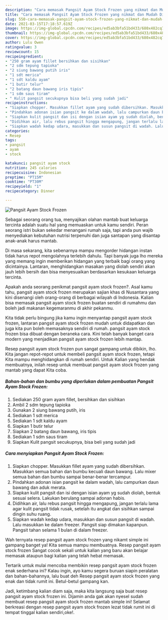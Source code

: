 ```yaml
---
description: "Cara memasak Pangsit Ayam Stock Frozen yang nikmat dan Mudah Dibuat"
title: "Cara memasak Pangsit Ayam Stock Frozen yang nikmat dan Mudah Dibuat"
slug: 550-cara-memasak-pangsit-ayam-stock-frozen-yang-nikmat-dan-mudah-dibuat
date: 2021-03-15T17:18:57.619Z
image: https://img-global.cpcdn.com/recipes/ed5ab3bfa51bd433/680x482cq70/pangsit-ayam-stock-frozen-foto-resep-utama.jpg
thumbnail: https://img-global.cpcdn.com/recipes/ed5ab3bfa51bd433/680x482cq70/pangsit-ayam-stock-frozen-foto-resep-utama.jpg
cover: https://img-global.cpcdn.com/recipes/ed5ab3bfa51bd433/680x482cq70/pangsit-ayam-stock-frozen-foto-resep-utama.jpg
author: Lulu Owen
ratingvalue: 3
reviewcount: 15
recipeingredient:
- "250 gram ayam fillet bersihkan dan sisihkan"
- "2 sdm tepung tapioka"
- "2 siung bawang putih iris"
- "1 sdt merica"
- "1 sdt kaldu ayam"
- "1 butir telur"
- "2 batang daun bawang iris tipis"
- "1 sdm saus tiram"
- " Kulit pangsit secukupnya bisa beli yang sudah jadi"
recipeinstructions:
- "Siapkan chopper. Masukkan fillet ayam yang sudah dibersihkan. Masukkan semua bahan dan bumbu kecuali daun bawang. Lalu mixer semua bahan dan bumbu sampai benar-benar tercampur."
- "Pindahkan adonan isian pangsit ke dalam wadah, lalu campurkan daun bawang dan aduk merata."
- "Siapkan kulit pangsit dan isi dengan isian ayam yg sudah diolah, bentuk sesuai selera. Lakukan berulang sampai adonan habis."
- "Didihkan air, lalu rebus pangsit hingga mengapung, jangan terlalu lama agar kulit pangsit tidak rusak, setelah itu angkat dan sisihkan sampai dingin suhu ruang."
- "Siapkan wadah kedap udara, masukkan dan susun pangsit di wadah. Lalu masukkan ke dalam freezer. Pangsit siap dimakan kapanpun. Pangsit tahan selama 1 bulan di dalam freezer."
categories:
- Resep
tags:
- pangsit
- ayam
- stock

katakunci: pangsit ayam stock 
nutrition: 245 calories
recipecuisine: Indonesian
preptime: "PT15M"
cooktime: "PT30M"
recipeyield: "1"
recipecategory: Dinner

---
```



![Pangsit Ayam Stock Frozen](https://img-global.cpcdn.com/recipes/ed5ab3bfa51bd433/680x482cq70/pangsit-ayam-stock-frozen-foto-resep-utama.jpg)

Sebagai seorang orang tua, menyajikan olahan mantab buat keluarga tercinta adalah suatu hal yang memuaskan untuk kamu sendiri. Peran seorang istri bukan sekedar menangani rumah saja, tapi anda pun wajib menyediakan kebutuhan nutrisi terpenuhi dan juga santapan yang disantap anak-anak harus mantab.

Di masa  sekarang, kita sebenarnya mampu mengorder hidangan instan tidak harus repot mengolahnya terlebih dahulu. Tapi banyak juga lho mereka yang memang ingin memberikan hidangan yang terbaik bagi orang yang dicintainya. Lantaran, menghidangkan masakan yang diolah sendiri akan jauh lebih bersih dan bisa menyesuaikan berdasarkan kesukaan keluarga tercinta. 



Apakah anda seorang penikmat pangsit ayam stock frozen?. Asal kamu tahu, pangsit ayam stock frozen merupakan sajian khas di Nusantara yang kini disenangi oleh orang-orang di berbagai wilayah di Indonesia. Kalian bisa memasak pangsit ayam stock frozen buatan sendiri di rumahmu dan boleh jadi makanan kegemaranmu di akhir pekanmu.

Kita tidak perlu bingung jika kamu ingin menyantap pangsit ayam stock frozen, lantaran pangsit ayam stock frozen mudah untuk didapatkan dan juga kita pun boleh memasaknya sendiri di rumah. pangsit ayam stock frozen bisa dibuat dengan beraneka cara. Kini telah banyak banget cara modern yang menjadikan pangsit ayam stock frozen lebih mantap.

Resep pangsit ayam stock frozen pun sangat gampang untuk dibikin, lho. Kita jangan repot-repot untuk membeli pangsit ayam stock frozen, tetapi Kita mampu menghidangkan di rumah sendiri. Untuk Kalian yang hendak membuatnya, inilah resep untuk membuat pangsit ayam stock frozen yang mantab yang dapat Kita coba.

<!--inarticleads1-->

##### Bahan-bahan dan bumbu yang diperlukan dalam pembuatan Pangsit Ayam Stock Frozen:

1. Sediakan 250 gram ayam fillet, bersihkan dan sisihkan
1. Ambil 2 sdm tepung tapioka
1. Gunakan 2 siung bawang putih, iris
1. Sediakan 1 sdt merica
1. Sediakan 1 sdt kaldu ayam
1. Siapkan 1 butir telur
1. Siapkan 2 batang daun bawang, iris tipis
1. Sediakan 1 sdm saus tiram
1. Siapkan  Kulit pangsit secukupnya, bisa beli yang sudah jadi




<!--inarticleads2-->

##### Cara menyiapkan Pangsit Ayam Stock Frozen:

1. Siapkan chopper. Masukkan fillet ayam yang sudah dibersihkan. Masukkan semua bahan dan bumbu kecuali daun bawang. Lalu mixer semua bahan dan bumbu sampai benar-benar tercampur.
1. Pindahkan adonan isian pangsit ke dalam wadah, lalu campurkan daun bawang dan aduk merata.
1. Siapkan kulit pangsit dan isi dengan isian ayam yg sudah diolah, bentuk sesuai selera. Lakukan berulang sampai adonan habis.
1. Didihkan air, lalu rebus pangsit hingga mengapung, jangan terlalu lama agar kulit pangsit tidak rusak, setelah itu angkat dan sisihkan sampai dingin suhu ruang.
1. Siapkan wadah kedap udara, masukkan dan susun pangsit di wadah. Lalu masukkan ke dalam freezer. Pangsit siap dimakan kapanpun. Pangsit tahan selama 1 bulan di dalam freezer.




Wah ternyata resep pangsit ayam stock frozen yang nikamt simple ini gampang banget ya! Kita semua mampu membuatnya. Resep pangsit ayam stock frozen Sangat cocok sekali untuk kalian yang baru akan belajar memasak ataupun bagi kalian yang telah hebat memasak.

Tertarik untuk mulai mencoba membikin resep pangsit ayam stock frozen enak sederhana ini? Kalau ingin, ayo kamu segera buruan siapin peralatan dan bahan-bahannya, lalu buat deh Resep pangsit ayam stock frozen yang enak dan tidak rumit ini. Betul-betul gampang kan. 

Jadi, ketimbang kalian diam saja, maka kita langsung saja buat resep pangsit ayam stock frozen ini. Dijamin anda gak akan nyesel sudah membuat resep pangsit ayam stock frozen mantab simple ini! Selamat berkreasi dengan resep pangsit ayam stock frozen lezat tidak rumit ini di tempat tinggal kalian sendiri,oke!.

